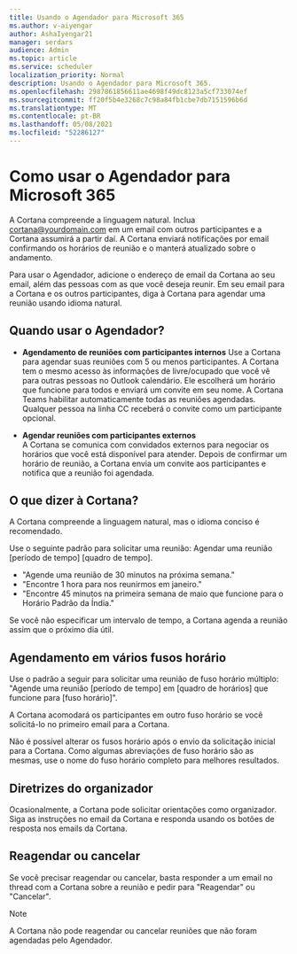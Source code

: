 ```yaml
---
title: Usando o Agendador para Microsoft 365
ms.author: v-aiyengar
author: AshaIyengar21
manager: serdars
audience: Admin
ms.topic: article
ms.service: scheduler
localization_priority: Normal
description: Usando o Agendador para Microsoft 365.
ms.openlocfilehash: 2987861856611ae4698f49dc8123a5cf733074ef
ms.sourcegitcommit: ff20f5b4e3268c7c98a84fb1cbe7db7151596b6d
ms.translationtype: MT
ms.contentlocale: pt-BR
ms.lasthandoff: 05/08/2021
ms.locfileid: "52286127"
---
```

# <a name="how-to-use-scheduler-for-microsoft-365"></a>Como usar o Agendador para Microsoft 365

A Cortana compreende a linguagem natural. Inclua cortana@yourdomain.com em um email com outros participantes e a Cortana assumirá a partir daí. A Cortana enviará notificações por email confirmando os horários de reunião e o manterá atualizado sobre o andamento.

Para usar o Agendador, adicione o endereço de email da Cortana ao seu email, além das pessoas com as que você deseja reunir. Em seu email para a Cortana e os outros participantes, diga à Cortana para agendar uma reunião usando idioma natural.  

## <a name="when-to-use-scheduler"></a>Quando usar o Agendador?

- **Agendamento de reuniões com participantes internos** Use a Cortana para agendar suas reuniões com 5 ou menos participantes. A Cortana tem o mesmo acesso às informações de livre/ocupado que você vê para outras pessoas no Outlook calendário. Ele escolherá um horário que funcione para todos e enviará um convite em seu nome. A Cortana Teams habilitar automaticamente todas as reuniões agendadas. Qualquer pessoa na linha CC receberá o convite como um participante opcional.  

- **Agendar reuniões com participantes externos**  
A Cortana se comunica com convidados externos para negociar os horários que você está disponível para atender. Depois de confirmar um horário de reunião, a Cortana envia um convite aos participantes e notifica que a reunião foi agendada.

## <a name="what-to-say-to-cortana"></a>O que dizer à Cortana?

A Cortana compreende a linguagem natural, mas o idioma conciso é recomendado. 

Use o seguinte padrão para solicitar uma reunião: Agendar uma reunião [período de tempo] [quadro de tempo].  

- "Agende uma reunião de 30 minutos na próxima semana."  
- "Encontre 1 hora para nos reunirmos em janeiro." 
- "Encontre 45 minutos na primeira semana de maio que funcione para o Horário Padrão da Índia." 

Se você não especificar um intervalo de tempo, a Cortana agenda a reunião assim que o próximo dia útil.

## <a name="scheduling-across-multiple-time-zones"></a>Agendamento em vários fusos horário

Use o padrão a seguir para solicitar uma reunião de fuso horário múltiplo: "Agende uma reunião [período de tempo] em [quadro de horários] que funcione para [fuso horário]". 

A Cortana acomodará os participantes em outro fuso horário se você solicitá-lo no primeiro email para a Cortana.  

Não é possível alterar os fusos horário após o envio da solicitação inicial para a Cortana. Como algumas abreviações de fuso horário são as mesmas, use o nome do fuso horário completo para melhores resultados.  

## <a name="organizer-guidance"></a>Diretrizes do organizador

Ocasionalmente, a Cortana pode solicitar orientações como organizador. Siga as instruções no email da Cortana e responda usando os botões de resposta nos emails da Cortana.

## <a name="reschedule-or-cancel"></a>Reagendar ou cancelar

Se você precisar reagendar ou cancelar, basta responder a um email no thread com a Cortana sobre a reunião e pedir para "Reagendar" ou "Cancelar". 

> [!NOTE]
> A Cortana não pode reagendar ou cancelar reuniões que não foram agendadas pelo Agendador.  
